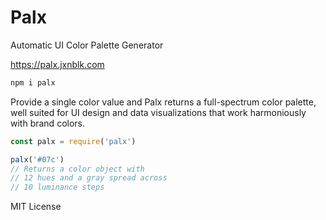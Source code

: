 
# Palx

Automatic UI Color Palette Generator

https://palx.jxnblk.com

```js
npm i palx
```

Provide a single color value and Palx returns a full-spectrum color palette,
well suited for UI design and data visualizations that work harmoniously with brand colors.

```js
const palx = require('palx')

palx('#07c')
// Returns a color object with
// 12 hues and a gray spread across
// 10 luminance steps
```

MIT License

